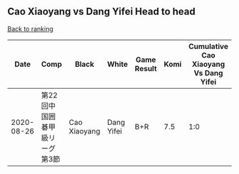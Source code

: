 ## Cao Xiaoyang vs Dang Yifei Head to head

[Back to ranking](../../index.md)




| **Date** | **Comp** | **Black** | **White** | **Game Result** | **Komi** | **Cumulative Cao Xiaoyang Vs Dang Yifei** | **Cao Xiaoyang Streak** | **Dang Yifei Streak** | 
| --- | --- | --- | --- | --- | --- | --- | --- | --- |
| 2020-08-26 | 第22回中国囲碁甲級リーグ第3節 | Cao Xiaoyang | Dang Yifei | B+R | 7.5 | 1:0 | 1 | 0 |





